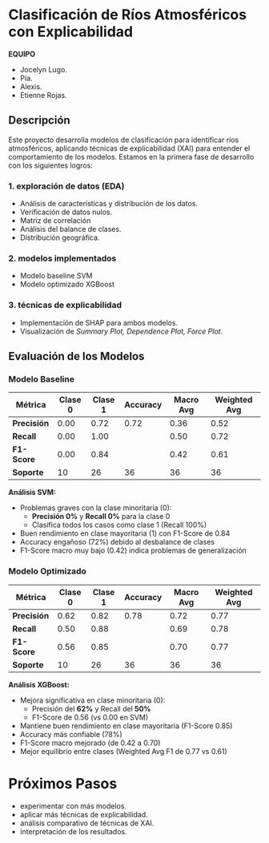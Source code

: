 # **Clasificación de Ríos Atmosféricos con Explicabilidad**

**EQUIPO**
- Jocelyn Lugo.
- Pía.
- Alexis.
- Etienne Rojas.


## **Descripción**
Este proyecto desarrolla modelos de clasificación para identificar ríos atmosféricos, aplicando técnicas de explicabilidad (XAI) para entender el comportamiento de los modelos. Estamos en la primera fase de desarrollo con los siguientes logros:

### **1. exploración de datos (EDA)**
- Análisis de características y distribución de los datos.
- Verificación de datos nulos.
- Matriz de correlación
- Análisis del balance de clases.
- Distribución geográfica.

### **2. modelos implementados**
- Modelo baseline SVM
- Modelo optimizado XGBoost

### **3. técnicas de explicabilidad**
- Implementación de SHAP para ambos modelos.
- Visualización de *Summary Plot, Dependence Plot, Force Plot*.

## **Evaluación de los Modelos**

### **Modelo Baseline**
 Métrica         | Clase 0 | Clase 1 | Accuracy | Macro Avg | Weighted Avg |
|-----------------|---------|---------|----------|-----------|--------------|
| **Precisión**   | 0.00    | 0.72    | 0.72     | 0.36      | 0.52         |
| **Recall**      | 0.00    | 1.00    |          | 0.50      | 0.72         |
| **F1-Score**    | 0.00    | 0.84    |          | 0.42      | 0.61         |
| **Soporte**     | 10      | 26      | 36       | 36        | 36           |

**Análisis SVM:**
- Problemas graves con la clase minoritaria (0): 
  - **Precisión 0%** y **Recall 0%** para la clase 0
  - Clasifica todos los casos como clase 1 (Recall 100%)
- Buen rendimiento en clase mayoritaria (1) con F1-Score de 0.84
- Accuracy engañoso (72%) debido al desbalance de clases
- F1-Score macro muy bajo (0.42) indica problemas de generalización

### **Modelo Optimizado**
| Métrica         | Clase 0 | Clase 1 | Accuracy | Macro Avg | Weighted Avg |
|-----------------|---------|---------|----------|-----------|--------------|
| **Precisión**   | 0.62    | 0.82    | 0.78     | 0.72      | 0.77         |
| **Recall**      | 0.50    | 0.88    |          | 0.69      | 0.78         |
| **F1-Score**    | 0.56    | 0.85    |          | 0.70      | 0.77         |
| **Soporte**     | 10      | 26      | 36       | 36        | 36           |

**Análisis XGBoost:**
- Mejora significativa en clase minoritaria (0):
  - Precisión del **62%** y Recall del **50%**
  - F1-Score de 0.56 (vs 0.00 en SVM)
- Mantiene buen rendimiento en clase mayoritaria (F1-Score 0.85)
- Accuracy más confiable (78%) 
- F1-Score macro mejorado (de 0.42 a 0.70)
- Mejor equilibrio entre clases (Weighted Avg F1 de 0.77 vs 0.61)

# **Próximos Pasos**

- experimentar con más modelos.
- aplicar más técnicas de explicabilidad.
- análisis comparativo de técnicas de XAI.
- interpretación de los resultados.
